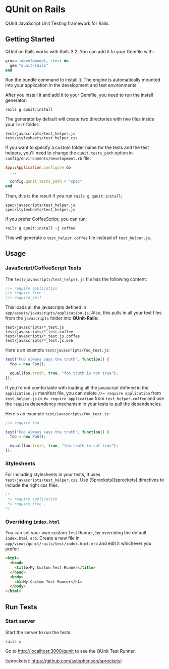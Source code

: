 QUnit on Rails
==============

QUnit JavaScript Unit Testing framework for Rails.

Getting Started
---------------

QUnit on Rails works with Rails 3.2. You can add it to your Gemfile with:

```ruby
group :development, :test do
  gem "qunit-rails"
end
```

Run the bundle command to install it. The engine is automatically mounted
into your application in the development and test environments.

After you install it and add it to your Gemfile, you need to run the install
generator:

    rails g qunit:install

The generator by default will create two directories with two files inside
your `test` folder:

    test/javascripts/test_helper.js
    test/stylesheets/test_helper.css

If you want to specify a custom folder name for the tests and the test helpers,
you'll need to change the `qunit.tests_path` option in `config/environments/development.rb`
file:

```ruby
App::Application.configure do
  ...

  config.qunit.tests_path = "spec"
end
```

Then, this is the result if you run `rails g qunit:install`:

    spec/javascripts/test_helper.js
    spec/stylesheets/test_helper.js

If you prefer CoffeeScript, you can run:

    rails g qunit:install -j coffee

This will generate a `test_helper.coffee` file instead of `test_helper.js`.

Usage
-----

### JavaScript/CoffeeScript Tests

The `test/javascripts/test_helper.js` file has the following content:

```javascript
//= require application
//= require_tree .
//= require_self
```

This loads all the javascripts defined in `app/assets/javascripts/application.js`.
Also, this pulls in all your test files from the `javascripts` folder into
**QUnit-Rails**:

    test/javascripts/*_test.js
    test/javascripts/*_test.coffee
    test/javascripts/*_test.js.coffee
    test/javascripts/*_test.js.erb

Here's an example `test/javascripts/foo_test.js`:

```javascript
test("Foo always says the truth", function() {
  foo = new Foo();

  equal(foo.truth, true, "foo.truth is not true");
});
```

If you're not comfortable with loading all the javascript defined in the
`application.js` manifest file, you can delete `//= require application`
from `test_helper.js` or `#= require application` from `test_helper.coffee`
and use the `require` dependency mechanism in your tests to pull the dependencies.

Here's an example `test/javascripts/foo_test.js`:

```javascript
//= require foo

test("Foo always says the truth", function() {
  foo = new Foo();

  equal(foo.truth, true, "foo.truth is not true");
});
```

### Stylesheets

For including stylesheets in your tests, It uses
`test/javascripts/test_helper.css`. Use [Sprockets][sprockets]
directives to include the right css files:

```css
/*
 *= require application
 *= require_tree .
*/
```

### Overriding `index.html`

You can set your own custom Test Runner, by overriding
the default `index.html.erb`. Create a new file in
`app/views/qunit/rails/test/index.html.erb` and edit it
whichever you prefer:

```html
<html>
  <head>
    <title>My Custom Test Runner</title>
  </head>
  <body>
    <h1>My Custom Test Runner</h1>
  </body>
</html>
```

Run Tests
---------

### Start server

Start the server to run the tests:

    rails s

Go to <http://localhost:3000/qunit> to see the QUnit Test Runner.

[sprockets]: https://github.com/sstephenson/sprockets)
